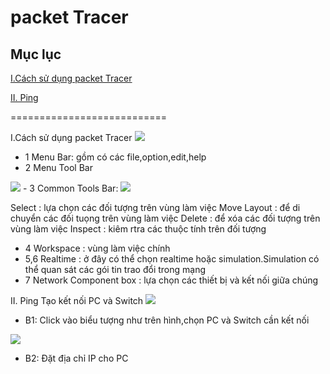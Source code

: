 # packet Tracer

## Mục lục

[I.Cách sử dụng packet Tracer](#1)

[II. Ping ](#2)

 ===========================

 I.Cách sử dụng packet Tracer
<img src="https://imgur.com/NFSLuKj.jpg">

- 1 Menu Bar: gồm có các file,option,edit,help
- 2 Menu Tool Bar
<img src="https://imgur.com/MFHWQzV.jpg">
- 3 Common Tools Bar:

<img src="https://imgur.com/xy4Uwpi.jpg">

 Select : lựa chọn các đối tượng trên vùng làm việc 
 Move Layout : để di chuyển các đối tuọng trên vùng làm việc
 Delete : để xóa các đối tượng trên vùng làm việc 
 Inspect : kiêm rtra các thuộc tính trên đối tượng
- 4 Workspace : vùng làm việc chính 
- 5,6 Realtime : ở đây có thể chọn realtime hoặc simulation.Simulation có thể quan sát các gói tin trao đổi trong mạng 
- 7 Network Component box : lựa chọn các thiết bị và kết nối giữa chúng 

II. Ping
Tạo kết nối PC và Switch
<img src="https://imgur.com/xZ40abI.jpg">
- B1: Click vào biểu tượng như trên hình,chọn PC  và Switch cần kết nối

<img src="https://imgur.com/619VwpX.jpg">

- B2: Đặt địa chỉ IP cho PC

